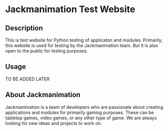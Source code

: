 # Jackmanimation Test Website

## Description
This is test website for Python testing of applicaton and modules.
Primarily, this website is used for testing by the Jackmanimation team.
But it is also open to the public for testing purposes.

## Usage
TO BE ADDED LATER

## About Jackmanimation
Jackmanimation is a team of developers who are passionate about creating
applications and modules for primarily gaming purposes. These can be tabletop 
games, video games, or any other type of game. We are always looking for new
ideas and projects to work on.